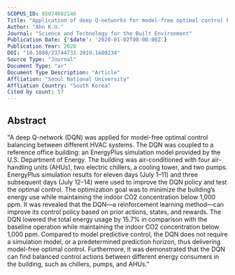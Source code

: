 ```yaml
---
SCOPUS_ID: 85074682146
Title: "Application of deep Q-networks for model-free optimal control balancing between different HVAC systems"
Author: "Ahn K.U."
Journal: "Science and Technology for the Built Environment"
Publication Date: {'$date': '2020-01-02T00:00:00Z'}
Publication Year: 2020
DOI: "10.1080/23744731.2019.1680234"
Source Type: "Journal"
Document Type: "ar"
Document Type Description: "Article"
Affliation: "Seoul National University"
Affliation Country: "South Korea"
Cited by count: 57
---
```


## Abstract
"A deep Q-network (DQN) was applied for model-free optimal control balancing between different HVAC systems. The DQN was coupled to a reference office building: an EnergyPlus simulation model provided by the U.S. Department of Energy. The building was air-conditioned with four air-handling units (AHUs), two electric chillers, a cooling tower, and two pumps. EnergyPlus simulation results for eleven days (July 1–11) and three subsequent days (July 12–14) were used to improve the DQN policy and test the optimal control. The optimization goal was to minimize the building’s energy use while maintaining the indoor CO2 concentration below 1,000 ppm. It was revealed that the DQN—a reinforcement learning method—can improve its control policy based on prior actions, states, and rewards. The DQN lowered the total energy usage by 15.7% in comparison with the baseline operation while maintaining the indoor CO2 concentration below 1,000 ppm. Compared to model predictive control, the DQN does not require a simulation model, or a predetermined prediction horizon, thus delivering model-free optimal control. Furthermore, it was demonstrated that the DQN can find balanced control actions between different energy consumers in the building, such as chillers, pumps, and AHUs."
